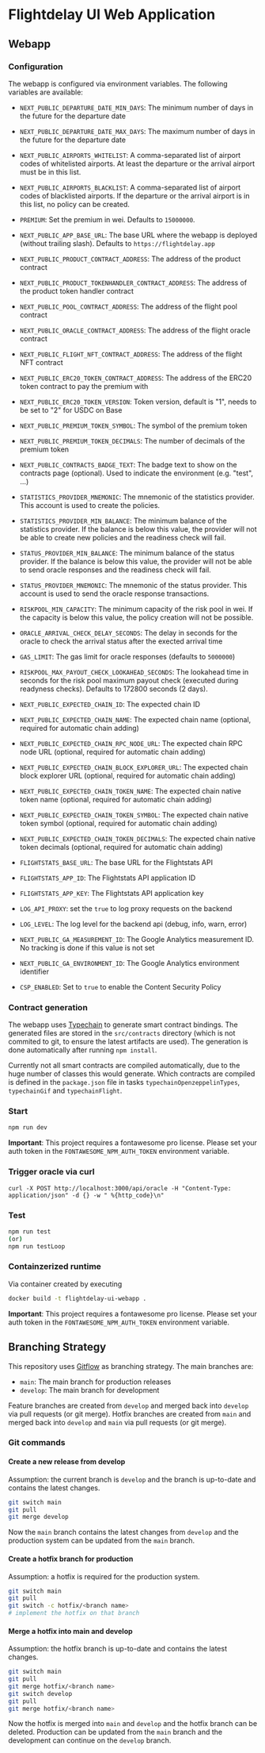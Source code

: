 # Flightdelay UI Web Application


## Webapp

### Configuration

The webapp is configured via environment variables. The following variables are available:

- `NEXT_PUBLIC_DEPARTURE_DATE_MIN_DAYS`: The minimum number of days in the future for the departure date
- `NEXT_PUBLIC_DEPARTURE_DATE_MAX_DAYS`: The maximum number of days in the future for the departure date
- `NEXT_PUBLIC_AIRPORTS_WHITELIST`: A comma-separated list of airport codes of whitelisted airports. At least the departure or the arrival airport must be in this list.
- `NEXT_PUBLIC_AIRPORTS_BLACKLIST`: A comma-separated list of airport codes of blacklisted airports. If the departure or the arrival airport is in this list, no policy can be created.
- `PREMIUM`: Set the premium in wei. Defaults to `15000000`.
- `NEXT_PUBLIC_APP_BASE_URL`: The base URL where the webapp is deployed (without trailing slash). Defaults to `https://flightdelay.app`

- `NEXT_PUBLIC_PRODUCT_CONTRACT_ADDRESS`: The address of the product contract 
- `NEXT_PUBLIC_PRODUCT_TOKENHANDLER_CONTRACT_ADDRESS`: The address of the product token handler contract
- `NEXT_PUBLIC_POOL_CONTRACT_ADDRESS`: The address of the flight pool contract
- `NEXT_PUBLIC_ORACLE_CONTRACT_ADDRESS`: The address of the flight oracle contract
- `NEXT_PUBLIC_FLIGHT_NFT_CONTRACT_ADDRESS`: The address of the flight NFT contract
- `NEXT_PUBLIC_ERC20_TOKEN_CONTRACT_ADDRESS`: The address of the ERC20 token contract to pay the premium with
- `NEXT_PUBLIC_ERC20_TOKEN_VERSION`: Token version, default is "1", needs to be set to "2" for USDC on Base
- `NEXT_PUBLIC_PREMIUM_TOKEN_SYMBOL`: The symbol of the premium token
- `NEXT_PUBLIC_PREMIUM_TOKEN_DECIMALS`: The number of decimals of the premium token
- `NEXT_PUBLIC_CONTRACTS_BADGE_TEXT`: The badge text to show on the contracts page (optional). Used to indicate the environment (e.g. "test", ...)

- `STATISTICS_PROVIDER_MNEMONIC`: The mnemonic of the statistics provider. This account is used to create the policies. 
- `STATISTICS_PROVIDER_MIN_BALANCE`: The minimum balance of the statistics provider. If the balance is below this value, the provider will not be able to create new policies and the readiness check will fail.
- `STATUS_PROVIDER_MIN_BALANCE`: The minimum balance of the status provider. If the balance is below this value, the provider will not be able to send oracle responses and the readiness check will fail.
- `STATUS_PROVIDER_MNEMONIC`: The mnemonic of the status provider. This account is used to send the oracle response transactions. 
- `RISKPOOL_MIN_CAPACITY`: The minimum capacity of the risk pool in wei. If the capacity is below this value, the policy creation will not be possible.
- `ORACLE_ARRIVAL_CHECK_DELAY_SECONDS`: The delay in seconds for the oracle to check the arrival status after the exected arrival time
- `GAS_LIMIT`: The gas limit for oracle responses (defaults to `5000000`)
- `RISKPOOL_MAX_PAYOUT_CHECK_LOOKAHEAD_SECONDS`: The lookahead time in seconds for the risk pool maximum payout check (executed during readyness checks). Defaults to 172800 seconds (2 days). 

- `NEXT_PUBLIC_EXPECTED_CHAIN_ID`: The expected chain ID
- `NEXT_PUBLIC_EXPECTED_CHAIN_NAME`: The expected chain name (optional, required for automatic chain adding)
- `NEXT_PUBLIC_EXPECTED_CHAIN_RPC_NODE_URL`: The expected chain RPC node URL (optional, required for automatic chain adding)
- `NEXT_PUBLIC_EXPECTED_CHAIN_BLOCK_EXPLORER_URL`: The expected chain block explorer URL (optional, required for automatic chain adding)
- `NEXT_PUBLIC_EXPECTED_CHAIN_TOKEN_NAME`: The expected chain native token name (optional, required for automatic chain adding)
- `NEXT_PUBLIC_EXPECTED_CHAIN_TOKEN_SYMBOL`: The expected chain native token symbol (optional, required for automatic chain adding)
- `NEXT_PUBLIC_EXPECTED_CHAIN_TOKEN_DECIMALS`: The expected chain native token decimals (optional, required for automatic chain adding)

- `FLIGHTSTATS_BASE_URL`: The base URL for the Flightstats API
- `FLIGHTSTATS_APP_ID`: The Flightstats API application ID
- `FLIGHTSTATS_APP_KEY`: The Flightstats API application key

- `LOG_API_PROXY`: set the `true` to log proxy requests on the backend
- `LOG_LEVEL`: The log level for the backend api (debug, info, warn, error)
- `NEXT_PUBLIC_GA_MEASUREMENT_ID`: The Google Analytics measurement ID. No tracking is done if this value is not set
- `NEXT_PUBLIC_GA_ENVIRONMENT_ID`: The Google Analytics environment identifier 
- `CSP_ENABLED`: Set to `true` to enable the Content Security Policy

### Contract generation

The webapp uses [Typechain](https://github.com/dethcrypto/TypeChain) to generate smart contract bindings. The generated files are stored in the `src/contracts` directory (which is not commited to git, to ensure the latest artifacts are used). The generation is done automatically after running `npm install`. 

Currently not all smart contracts are compiled automatically, due to the huge number of classes this would generate. 
Which contracts are compiled is defined in the `package.json` file in tasks `typechainOpenzeppelinTypes`, `typechainGif` and `typechainFlight`. 

### Start

```bash
npm run dev
```

**Important**: This project requires a fontawesome pro license. Please set your auth token in the `FONTAWESOME_NPM_AUTH_TOKEN` environment variable.

### Trigger oracle via curl

```
curl -X POST http://localhost:3000/api/oracle -H "Content-Type: application/json" -d {} -w " %{http_code}\n"
```

### Test

```bash
npm run test
(or)
npm run testLoop
```

### Containzerized runtime

Via container created by executing 

```bash
docker build -t flightdelay-ui-webapp .
```
**Important**: This project requires a fontawesome pro license. Please set your auth token in the `FONTAWESOME_NPM_AUTH_TOKEN` environment variable.


## Branching Strategy

This repository uses [Gitflow](https://www.atlassian.com/git/tutorials/comparing-workflows/gitflow-workflow) as branching strategy. The main branches are:

- `main`: The main branch for production releases 
- `develop`: The main branch for development

Feature branches are created from `develop` and merged back into `develop` via pull requests (or git merge). Hotfix branches are created from `main` and merged back into `develop` and `main` via pull requests (or git merge).

### Git commands

#### Create a new release from develop

Assumption: the current branch is `develop` and the branch is up-to-date and contains the latest changes. 

```bash
git switch main
git pull
git merge develop
```

Now the `main` branch contains the latest changes from `develop` and the production system can be updated from the `main` branch.

#### Create a hotfix branch for production

Assumption: a hotfix is required for the production system.

```bash
git switch main
git pull
git switch -c hotfix/<branch name>
# implement the hotfix on that branch 
```

#### Merge a hotfix into main and develop

Assumption: the hotfix branch is up-to-date and contains the latest changes.

```bash
git switch main
git pull
git merge hotfix/<branch name>
git switch develop
git pull
git merge hotfix/<branch name>
```

Now the hotfix is merged into `main` and `develop` and the hotfix branch can be deleted. Production can be updated from the `main` branch and the development can continue on the `develop` branch.
